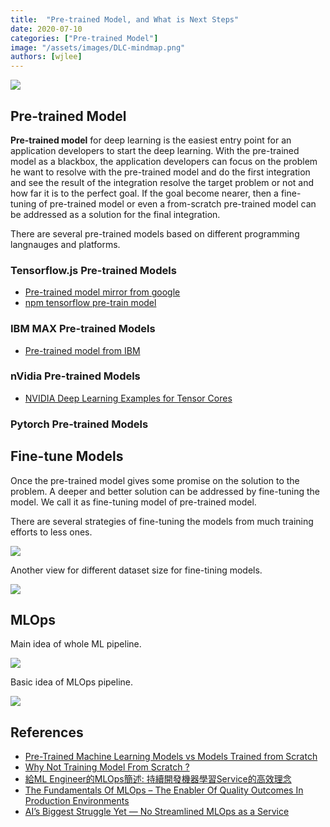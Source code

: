 ```yaml
---
title:  "Pre-trained Model, and What is Next Steps"
date: 2020-07-10
categories: ["Pre-trained Model"]
image: "/assets/images/DLC-mindmap.png"
authors: [wjlee]
---
```


[![](https://rebrand.ly/dlc_png_url)](https://rebrand.ly/dlc_uml_url)

## Pre-trained Model

**Pre-trained model** for deep learning is the easiest entry point for an application developers to start the deep learning. With the pre-trained model as a blackbox, the application developers can focus on the problem he want to resolve with the pre-trained model and do the first integration and see the result of the integration resolve the target problem or not and how far it is to the perfect goal. If the goal become nearer, then a fine-tuning of pre-trained model or even a from-scratch pre-trained model can be addressed as a solution for the final integration.

There are several pre-trained models based on different programming langnauges and platforms.

### Tensorflow.js Pre-trained Models

* [Pre-trained model mirror from google](https://npm.taobao.org/mirrors/tfjs-models/savedmodel/)
* [npm tensorflow pre-train model](https://www.npmjs.com/search?q=%40tensorflow-models&ranking=popularity)

### IBM MAX Pre-trained Models

* [Pre-trained model from IBM](https://developer.ibm.com/technologies/artificial-intelligence/models)

### nVidia Pre-trained Models

* [NVIDIA Deep Learning Examples for Tensor Cores](https://github.com/NVIDIA/DeepLearningExamples)

### Pytorch Pre-trained Models

## Fine-tune Models

Once the pre-trained model gives some promise on the solution to the problem. A deeper and better solution can be addressed by fine-tuning the model. We call it as fine-tuning model of pre-trained model.

There are several strategies of fine-tuning the models from much training efforts to less ones.

![](https://miro.medium.com/proxy/1*9t7Po_ZFsT5_lZj445c-Lw.png)

Another view for different dataset size for fine-tining models.

![](https://miro.medium.com/max/688/1*PZjljzgxvFQkSU17js7-hQ.png)

## MLOps

Main idea of whole ML pipeline. 

![](https://miro.medium.com/max/1050/0*DMSY_Od9MvuJpkjO.png)

Basic idea of MLOps pipeline.

![](https://radiant.digital/wp-content/uploads/2021/02/MLOps_1-860x1024.jpg)

## References
* [Pre-Trained Machine Learning Models vs Models Trained from Scratch](https://heartbeat.fritz.ai/pre-trained-machine-learning-models-vs-models-trained-from-scratch-63e079ed648f#f3f6)
* [Why Not Training Model From Scratch ?](https://medium.com/@sagarsonwane230797/transfer-learning-from-pre-trained-model-for-image-facial-recognition-8b0c2038d5f0)
* [給ML Engineer的MLOps簡述: 持續開發機器學習Service的高效理念](https://medium.com/%E8%BB%9F%E9%AB%94%E4%B9%8B%E5%BF%83/%E7%B5%A6ml-engineer%E7%9A%84mlops%E7%B0%A1%E8%BF%B0-%E6%8C%81%E7%BA%8C%E9%96%8B%E7%99%BC%E6%A9%9F%E5%99%A8%E5%AD%B8%E7%BF%92service%E7%9A%84%E9%AB%98%E6%95%88%E7%90%86%E5%BF%B5-8bd552876299)
* [The Fundamentals Of MLOps – The Enabler Of Quality Outcomes In Production Environments](https://radiant.digital/the-fundamentals-of-mlops-the-enabler-of-quality-outcomes-in-production-environments/)
* [AI’s Biggest Struggle Yet — No Streamlined MLOps as a Service](https://ai.plainenglish.io/ai-biggest-struggle-yet-no-streamlined-mlops-as-a-service-a4e4b42422ae)